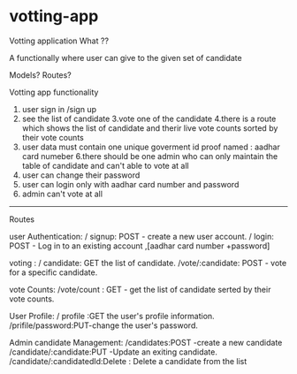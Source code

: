 # votting-app
Votting application 
What ?? 

A functionally where user can give to the given set of candidate

 Models?
 Routes?

 Votting app functionality
  1. user sign in /sign up
  2. see the list of candidate
  3.vote one of the candidate
  4.there is a route which shows the list of candidate and therir live vote counts sorted by their vote counts
  5. user data must contain one unique goverment id proof named : aadhar card numeber
  6.there should be one admin who can only maintain the table of candidate and can't able to vote at all 
  7. user can change their password
  8. user can login only with aadhar card number and password
  9. admin can't vote at all
  ---------------------------------------------


  Routes

user Authentication:
  / signup: POST - create  a new user account.
  / login: POST - Log in to an existing account ,[aadhar card number +password] 

voting : 
  / candidate: GET the list of candidate.
  /vote/:candidate: POST - vote for a specific candidate.

vote Counts:
   /vote/count : GET - get the list of candidate serted by their vote counts.

User Profile: 
   / profile :GET the user's profile information.
   /prifile/password:PUT-change the user's password.

Admin candidate Management:
  /candidates:POST -create a new candidate
  /candidate/:candidate:PUT -Update an exiting candidate.
  /candidate/:candidatedId:Delete : Delete a candidate from the list